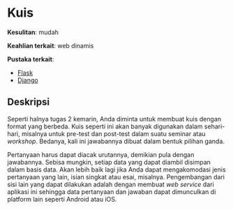 # Kuis

**Kesulitan**: mudah

**Keahlian terkait**: web dinamis

**Pustaka terkait**:

* [Flask](http://flask.pocoo.org/)
* [Django](https://www.djangoproject.com/)

## Deskripsi

Seperti halnya tugas 2 kemarin, Anda diminta untuk membuat kuis dengan format
yang berbeda. Kuis seperti ini akan banyak digunakan dalam sehari-hari, misalnya
untuk pre-test dan post-test dalam suatu seminar atau *workshop*. Bedanya, kali
ini jawabannya dibuat dalam bentuk pilihan ganda.

Pertanyaan harus dapat diacak urutannya, demikian pula dengan jawabannya. Sebisa
mungkin, setiap data yang dapat diambil disimpan dalam basis data. Akan lebih
baik lagi jika Anda dapat mengakomodasi jenis pertanyaan yang lain, isian singkat
atau esai, misalnya. Pengembangan dari sisi lain yang dapat dilakukan adalah dengan
membuat *web service* dari aplikasi ini sehingga data pertanyaan dan jawaban dapat
dimunculkan di platform lain seperti Android atau iOS.
